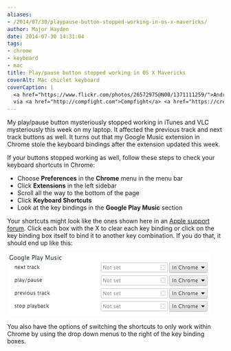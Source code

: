 ```yaml
---
aliases:
- /2014/07/30/playpause-button-stopped-working-in-os-x-mavericks/
author: Major Hayden
date: 2014-07-30 14:31:04
tags:
- chrome
- keyboard
- mac
title: Play/pause button stopped working in OS X Mavericks
coverAlt: Mac chiclet keyboard
coverCaption: |
  <a href="https://www.flickr.com/photos/26572975@N00/1371111259/">Andrew*</a>
  via <a href="http://compfight.com">Compfight</a> <a href="https://creativecommons.org/licenses/by-sa/2.0/">cc</a>
---
```


My play/pause button mysteriously stopped working in iTunes and VLC mysteriously this week on my laptop. It affected the previous track and next track buttons as well. It turns out that my Google Music extension in Chrome stole the keyboard bindings after the extension updated this week.

If your buttons stopped working as well, follow these steps to check your keyboard shortcuts in Chrome:

  * Choose **Preferences** in the **Chrome** menu in the menu bar
  * Click **Extensions** in the left sidebar
  * Scroll all the way to the bottom of the page
  * Click **Keyboard Shortcuts**
  * Look at the key bindings in the **Google Play Music** section

Your shortcuts might look like the ones shown here in an [Apple support forum][2]. Click each box with the X to clear each key binding or click on the key binding box itself to bind it to another key combination. If you do that, it should end up like this:

![google-play-music-keyboard-shortcut.png](google-play-music-keyboard-shortcut.png)

You also have the options of switching the shortcuts to only work within Chrome by using the drop down menus to the right of the key binding boxes.

[2]: https://discussions.apple.com/message/25754447#25754447